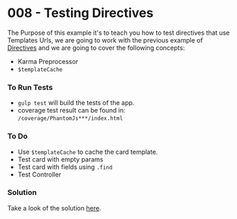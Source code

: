 # 008 - Testing Directives

The Purpose of this example it's to teach you how to test directives that use Templates Urls, we are going to work with the previous example of [Directives][1] and we are going to cover the following concepts:

*  Karma Preprocessor
*  `$templateCache`

### To Run Tests

* `gulp test` will build the tests of the app.
* coverage test result can be found in: `/coverage/PhantomJs***/index.html`

### To Do

* Use `$templateCache` to cache the card template.
* Test card with empty params
* Test card with fields using `.find`
* Test Controller

### Solution

Take a look of the solution [here][2].

[1]:https://github.com/talosdigital/u-angularjs/tree/solved/004-directives/004-directives
[2]:https://github.com/talosdigital/u-angularjs/tree/solved/008-testing-directives/008-testing-directives